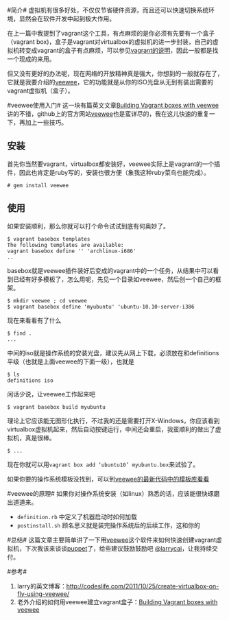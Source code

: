 #简介#
虚拟机有很多好处，不仅仅节省硬件资源，而且还可以快速切换系统环境，显然会在软件开发中起到极大作用。

在上一篇中我提到了vagrant这个工具，有点麻烦的是你必须有先要有一个盒子（vagrant box)，盒子是vagrant对virtualbox的虚拟机的进一步封装，自己的虚拟机转变成vagrant的盒子有点麻烦，可以参见[vagrant的说明][vagrant]，因此一般都是找一个现成的来用。

但又没有更好的办法呢，现在网络的开放精神真是强大，你想到的一般就存在了，它就是我要介绍的[veewee][veewee]，它的功能就是从你的ISO光盘从无到有装出需要的vagrant虚拟机（盒子）。

#veewee使用入门#
这一块有篇英文文章[Building Vagrant boxes with veewee][vagrantwithveewee]讲的不错，github上的官方网站[veewee][veewee]也是蛮详尽的，我在这儿快速的重复一下，再加上一些技巧。
## 安装 ##
首先你当然要vagrant，virtualbox都安装好，veewee实际上是vagrant的一个插件，因此也肯定是ruby写的，安装也很方便（象我这种ruby菜鸟也能完成）。

	# gem install veewee
	
## 使用 ##
如果安装顺利，那么你就可以打个命令试试到底有何奥妙了。

	$ vagrant basebox templates
	The following templates are available:
	vagrant basebox define '' 'archlinux-i686'
	..
	
basebox就是veewee插件装好后变成的vagrant中的一个任务，从结果中可以看到已经有好多模板了，怎么用呢，先见一个目录如veewee，然后创一个自己的框架。

    $ mkdir veewee ; cd veewee
	$ vagrant basebox define 'myubuntu' 'ubuntu-10.10-server-i386
	
现在来看看有了什么

    $ find .
    ...

中间的iso就是操作系统的安装光盘，建议先从网上下载，必须放在和definitions平级（也就是上面veewee的下面一级），也就是

    $ ls 
	definitions iso
	
闲话少说，让veewee工作起来吧

    $ vagrant basebox build myubuntu
	
理论上它应该能无图形化执行，不过我的还是需要打开X-Windows，你应该看到virtualbox虚拟机起来，然后自动按键运行，中间还会重启，我蛮顺利的做出了虚拟机，真是很棒。
  
    $ ...

现在你就可以用`vagrant box add ‘ubuntu10’ myubuntu.box`来试验了。

如果你要的操作系统模板没找到，可以到[veewee的最新代码中的模板库看看][veeweetemplates]
	
#veewee的原理#
如果你对操作系统安装（如linux）熟悉的话，应该能很快琢磨出道道来。

 * `definition.rb` 中定义了机器启动时如何加载
 * `postinstall.sh` 顾名思义就是装完操作系统后的后续工作，这和你的	
	


#总结#
这篇文章主要简单讲了一下用[veewee][veewee]这个软件来如何快速创建vagrant虚拟机，下次我该来谈谈[puppet][puppet]了，给些建议鼓励鼓励吧 [@larrycai][larryweibo]，让我持续交付。


#参考#
1. larry的英文博客：http://codeslife.com/2011/10/25/create-virtualbox-on-fly-using-veewee/
2. 老外介绍的如何用veewee建立vagrant盒子：[Building Vagrant boxes with veewee][vagrantwithveewee]


[img-vmm]: ../img/vmm.png?raw=true
[img-jenkins-node]: ../img/jenkins-node.png?raw=true
[img-jenkins-job1]: ../img/jenkins-job1.png?raw=true
[img-jenkins-job2]: ../img/jenkins-job2.png?raw=true
[vagrant]: http://vagrantup.com/
[puppet]: http://puppetlabs.com/
[veewee]: http://github.com/jedi4ever/veewee
[vagrantwithveewee]: http://www.ducea.com/2011/08/15/building-vagrant-boxes-with-veewee/
[veeweetemplates]: https://github.com/jedi4ever/veewee/tree/master/templates
[larryweibo]: http://weibo.com/larrycai
